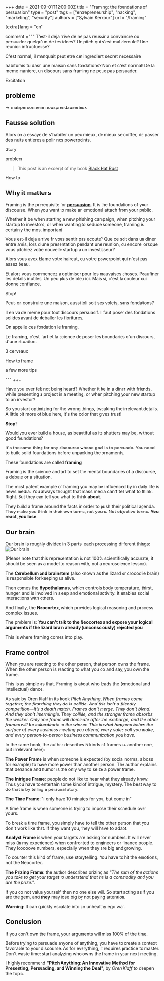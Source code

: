 +++
date = 2021-09-01T12:00:00Z
title = "Framing: the foundations of persuasion"
type = "post"
tags = ["entrepreneurship", "hacking", "marketing", "security"]
authors = ["Sylvain Kerkour"]
url = "/framing"

[extra]
lang = "en"

comment ="""
T'est-il deja rrive de ne pas reussir a convaincre ou persuader quelqu'un de tes idees? Un pitch qui s'est mal deroule? Une reunion infructueuse?

C'est normal, il manquait peut etre cet ingredient secret necessaire


habiturais tu dasn une maison sans fondations? Non et c'est normal! De la meme maniere, un discours sans framing ne peux pas persuader.



Excitation

## probleme

-> maispersonnene nousprendauserieux


## Fausse solution

Alors on a essaye de s'habiller un peu mieux, de mieux se coiffer, de passer des nuits entieres a polir nos powerpoints.


Story



problem


> This post is an excerpt of my book [Black Hat Rust](https://kerkour.com/black-hat-rust)



How to



## Why it matters

Framing is the prerequisite for **<u>persuasion</u>**. It is the foundations of your discourse. When you want to make an emotional attach from your public.

Whether it be when starting a new phishing campaign, when pitching your startup to investors, or when wanting to seduce someone, framing is certainly the most important



Vous est-il deja arrive fr vous sentir pas ecoute? Que ce soit dans un diner entre amis, lors d'une presentation pendant une reunion, ou encore lorsque vous pitchiez votre nouvelle startup a un investisseur?

Alors vous avex blame votre haircut, ou votre powerpoint qui n'est pas assez beau.

Et alors vous commencez a optimiser pour les mauvaises choses. Peaufiner les details inutiles.
Un peu plus de bleu ici. Mais si, c'est la couleur qui donne confiance.


Stop!

Peut-on construire une maison, aussi joli soit ses volets, sans fondations?

Il en va de meme pour tout discours persuasif. Il faut poser des fondations solides avant de deballer les fioritures.

On appelle ces fondation le framing.

Le framing, c'est l'art et la science de poser les boundaries d'un discours, d'une situation.

3 cerveaux

How to frame

a few more tips

"""
+++

Have you ever felt not being heard? Whether it be in a diner with friends, while presenting a project in a meeting, or when pitching your new startup to an investor?

So you start optimizing for the wrong things, tweaking the irrelevant details. A little bit more of blue here, it's the color that gives trust!

**Stop!**

Would you ever build a house, as beautiful as its shutters may be, without good foundations?

It's the same thing for any discourse whose goal is to persuade. You need to build solid foundations before unpacking the ornaments.

These foundations are called **framing**.

Framing is the science and art to set the mental boundaries of a discourse, a debate or a situation.

The most patent example of framing you may be influenced by in daily life is news media. You always thought that mass media can't tell what to think. Right. But they can tell you what to think **about**.

They build a frame around the facts in order to push their political agenda. They make you think in their own terms, not yours. Not objective terms. **You react, you lose**.


## Our brain

Our brain is roughly divided in 3 parts, each processing different things:
![Our brain](https://kerkour.com/2021/framing/brain.png)

(Please note that this representation is not 100% scientifically accurate, it should be seen as a model to reason with, not a neuroscience lesson).

The **Cerebellum and brainstem** (also known as the lizard or crocodile brain) is responsible for keeping us alive.

Then comes the **Hypothalamus**, which controls body temperature, thirst, hunger, and is involved in sleep and emotional activity. It enables social interactions with others.

And finally, the **Neocortex**, which provides logical reasoning and process complex issues.


The problem is: **You can't talk to the Neocortex and expose your logical arguments if the lizard brain already (unconsciously) rejected you**.

This is where framing comes into play.


## Frame control

When you are reacting to the other person, that person owns the frame. When the other person is reacting to what you do and say, you own the frame.

This is as simple as that. Framing is about who leads the (emotional and intellectual) dance.

As said by Oren Klaff in its book *Pitch Anything*, *When frames come together, the first thing they do is collide. And this isn’t a friendly competition—it’s a death match. Frames don’t merge. They don’t blend. And they don’t intermingle. They collide, and the stronger frame absorbs the weaker.*
*Only one frame will dominate after the exchange, and the other frames will be subordinate to the winner. This is what happens below the surface of every business meeting you attend, every sales call you make, and every person-to-person business communication you have.*


In the same book, the author describes 5 kinds of frames (+ another one, but irrelevant here):

**The Power Frame** is when someone is expected (by social norms, a boss for example) to have more power than another person. The author explains that defiance and humor is the only way to seize a power frame.


**The Intrigue Frame**: people do not like to hear what they already know. Thus you have to entertain some kind of intrigue, mystery. The best way to do that is by telling a personal story.

**The Time Frame**: "I only have 10 minutes for you, but come in"

A time frame is when someone is trying to impose their schedule over yours.

To break a time frame, you simply have to tell the other person that you don't work like that. If they want you, they will have to adapt.


**Analyst Frame** is when your targets are asking for numbers. It will never miss (in my experience) when confronted to engineers or finance people. They looooove numbers, especially when they are big and growing.

To counter this kind of frame, use storytelling. You have to hit the emotions, not the Neocortex.

**The Prizing Frame**: the author describes prizing as *"The sum of the actions you take to get your target to understand that he is a commodity and you are the prize."*.

If you do not value yourself, then no one else will. So start acting as if you are the gem, and **they** may lose big by not paying attention.

**Warning**: It can quickly escalate into an unhealthy ego war.


## Conclusion

If you don't own the frame, your arguments will miss 100% of the time.

Before trying to persuade anyone of anything, you have to create a context favorable to your discourse. As for everything, it requires practice to master. Don't waste time: start analyzing who owns the frame in your next meeting.


I highly recommend **"Pitch Anything: An Innovative Method for Presenting, Persuading, and Winning the Deal"**, by *Oren Klaff* to deepen the topic.
